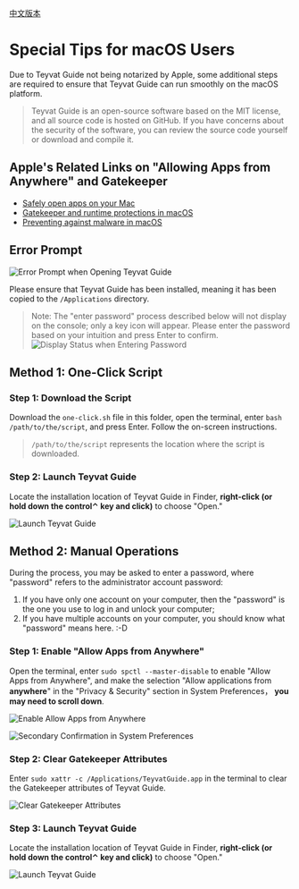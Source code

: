 [中文版本](./README.md)

# Special Tips for macOS Users

Due to Teyvat Guide not being notarized by Apple, some additional steps are required to ensure that Teyvat Guide can run smoothly on the macOS platform.

> Teyvat Guide is an open-source software based on the MIT license, and all source code is hosted on GitHub. If you have concerns about the security of the software, you can review the source code yourself or download and compile it.

## Apple's Related Links on "Allowing Apps from Anywhere" and Gatekeeper

- [Safely open apps on your Mac](https://support.apple.com/102445)
- [Gatekeeper and runtime protections in macOS](https://support.apple.com/guide/security/sec5599b66df/)
- [Preventing against malware in macOS](https://support.apple.com/guide/security/sec469d47bd8/)

## Error Prompt

![Error Prompt when Opening Teyvat Guide](./error.png)

Please ensure that Teyvat Guide has been installed, meaning it has been copied to the `/Applications` directory.

> Note: The "enter password" process described below will not display on the console; only a key icon will appear. Please enter the password based on your intuition and press Enter to confirm.
> ![Display Status when Entering Password](./password.png)

## Method 1: One-Click Script

### Step 1: Download the Script

Download the `one-click.sh` file in this folder, open the terminal, enter `bash /path/to/the/script`, and press Enter. Follow the on-screen instructions.

> `/path/to/the/script` represents the location where the script is downloaded.

### Step 2: Launch Teyvat Guide

Locate the installation location of Teyvat Guide in Finder, **right-click (or hold down the control⌃ key and click)** to choose "Open."

![Launch Teyvat Guide](./open.png)

## Method 2: Manual Operations

During the process, you may be asked to enter a password, where "password" refers to the administrator account password:

1. If you have only one account on your computer, then the "password" is the one you use to log in and unlock your computer;
2. If you have multiple accounts on your computer, you should know what "password" means here. :-D

### Step 1: Enable "Allow Apps from Anywhere"

Open the terminal, enter `sudo spctl --master-disable` to enable "Allow Apps from Anywhere", and make the selection "Allow applications from **anywhere**" in the "Privacy & Security" section in System Preferences， **you may need to scroll down**.

  ![Enable Allow Apps from Anywhere](./gatekeeper.png)

  ![Secondary Confirmation in System Preferences](./gatekeeper-settings.png)

### Step 2: Clear Gatekeeper Attributes

Enter `sudo xattr -c /Applications/TeyvatGuide.app` in the terminal to clear the Gatekeeper attributes of Teyvat Guide.

![Clear Gatekeeper Attributes](./remove-gatekeeper.png)

### Step 3: Launch Teyvat Guide

Locate the installation location of Teyvat Guide in Finder, **right-click (or hold down the control⌃ key and click)** to choose "Open."

![Launch Teyvat Guide](./open.png)